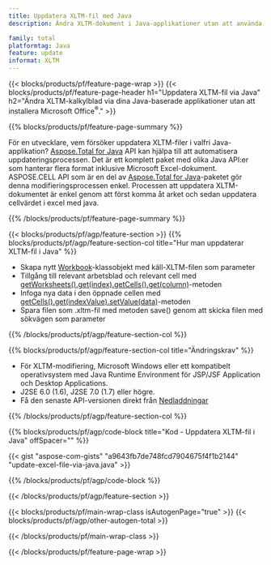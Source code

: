 ```yaml
---
title: Uppdatera XLTM-fil med Java
description: Ändra XLTM-dokument i Java-applikationer utan att använda Microsoft Excel. Optimera kod för snabbaste sättet att skriva och redigera excel-fil i java.

family: total
platformtag: Java
feature: update
informat: XLTM
---
```

{{< blocks/products/pf/feature-page-wrap >}}
{{< blocks/products/pf/feature-page-header h1="Uppdatera XLTM-fil via Java" h2="Ändra XLTM-kalkylblad via dina Java-baserade applikationer utan att installera Microsoft Office<sup>&reg;</sup>." >}}

{{% blocks/products/pf/feature-page-summary %}}

För en utvecklare, vem försöker uppdatera XLTM-filer i valfri Java-applikation? [Aspose.Total for Java](https://products.aspose.com/total/java/) API kan hjälpa till att automatisera uppdateringsprocessen. Det är ett komplett paket med olika Java API:er som hanterar flera format inklusive Microsoft Excel-dokument. ASPOSE.CELL API som är en del av [Aspose.Total for Java](https://products.aspose.com/total/java/)-paketet gör denna modifieringsprocessen enkel. Processen att uppdatera XLTM-dokumentet är enkel genom att först komma åt arket och sedan uppdatera cellvärdet i excel med java.

{{% /blocks/products/pf/feature-page-summary %}}

{{< blocks/products/pf/agp/feature-section >}}
{{% blocks/products/pf/agp/feature-section-col title="Hur man uppdaterar XLTM-fil i Java" %}}

- Skapa nytt [Workbook](https://reference.aspose.com/cells/java/com.aspose.cells/Workbook)-klassobjekt med käll-XLTM-filen som parameter
- Tillgång till relevant arbetsblad och relevant cell med [getWorksheets().get(index).getCells().get(column)](https://reference.aspose.com/cells/java/com.aspose.cells/cells#Item%20(int))-metoden
- Infoga nya data i den öppnade cellen med [getCells().get(indexValue).setValue(data)](https://reference.aspose.com/cells/java/com.aspose.cells/cell#Value)-metoden
- Spara filen som .xltm-fil med metoden save() genom att skicka filen med sökvägen som parameter

{{% /blocks/products/pf/agp/feature-section-col %}}

{{% blocks/products/pf/agp/feature-section-col title="Ändringskrav" %}}

- För XLTM-modifiering, Microsoft Windows eller ett kompatibelt operativsystem med Java Runtime Environment för JSP/JSF Application och Desktop Applications.
- J2SE 6.0 (1.6), J2SE 7.0 (1.7) eller högre.
- Få den senaste API-versionen direkt från [Nedladdningar](https://docs.aspose.com/cells/java/installation/)

{{% /blocks/products/pf/agp/feature-section-col %}}

{{% blocks/products/pf/agp/code-block title="Kod - Uppdatera XLTM-fil i Java" offSpacer="" %}}

{{< gist "aspose-com-gists" "a9643fb7de748fcd7904675f4f1b2144" "update-excel-file-via-java.java" >}}

{{% /blocks/products/pf/agp/code-block %}}

{{< /blocks/products/pf/agp/feature-section >}}

{{< blocks/products/pf/main-wrap-class isAutogenPage="true" >}}
{{< blocks/products/pf/agp/other-autogen-total >}}

{{< /blocks/products/pf/main-wrap-class >}}

{{< /blocks/products/pf/feature-page-wrap >}}